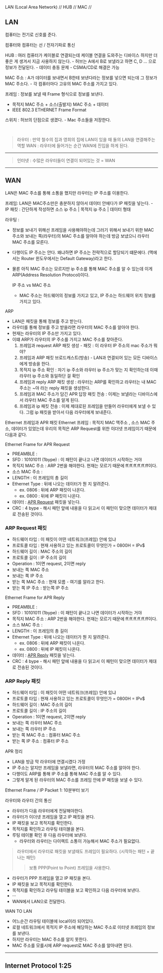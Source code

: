 LAN (Local Area Network) // HUB // MAC //

## LAN

컴퓨터는 전기로 신호를 준다.

컴퓨터와 컴퓨터는 선 / 전자기파로 통신

HUB : 여러 컴퓨터가 케이블로 연결되는데 케이블 연결을 도와주는 디바이스
    하지만 더 좋은 게 생겨서 지금 사용하지 않는다.
    - 허브는 A에서 B로 보낼라고 하면 C, D ... 으로 정보가 전달된다.
    - 데이터 충동 문제
      - CSMA/CD로 해결은 가능

MAC 주소 : A가 데이터를 보내면서 B한테 보낸다라는 정보를 넣으면 되는데 그 정보가 MAC 주소다.
    - 각 컴퓨터마다 고유의 MAC 주소를 가지고 있다.


프레임 : 정보를 보낼 때 Frame 형식으로 정보를 보낸다.
- 목적지 MAC 주소 + 소스(출발지) MAC 주소 + 데이터
- IEEE 802.3 ETHERNET Frame Format

스위치 : 허브의 단점으로 생겼다.
    - Mac 주소들을 저장한다.

<br>

> 라우터 : 만약 철수의 집과 영희의 집에 LAN이 있을 때 둘의 LAN을 연결해주는 역할
> WAN : 라우터에 들어가는 순간 WAN에 진입을 하게 된다.

---

> 인터넷 : 수많은 라우터들이 연결이 되어있는 것 = WAN

---
## WAN
LAN은 MAC 주소를 통해 소통을 했지만 라우터는 IP 주소를 이용한다.

프레임: LAN은 MAC주소만은 충분하지 않아서 데이터 안에다가 IP 패킷을 넣는다.
    - IP 패킷 : 간단하게 작성하면 소스 ip 주소 | 목적지 ip 주소 | 데이터 형태


라우팅 : 
- 정보를 보내기 위해선 프레임을 사용해야하는데 그러기 위해서 보내기 위한 MAC 주소와 보내는 쪽(라우터)의 MAC 주소를 알아야 하는데 방금 보냈으니 라우터 MAC 주소를 모른다. 
- 다행이도 IP 주소는 안다. 왜냐하면 IP 주소는 전략적으로 할당되기 떄문에다. (맥에서는 Router 윈도우에서는 Default Gateway)라고 한다.
- 물론 아직 MAC 주소는 모르지만 ip 주소를 통해 MAC 주소를 알 수 있는데 이게 ARP(Address Resolution Protocol)이다.


    IP 주소 vs MAC 주소
    - MAC 주소는 하드웨어의 정보를 가지고 있고, IP 주소는 하드웨어 위치 정보를 가지고 있다.

ARP
- LAN은 패킷을 통해 정보를 주고 받는다.
- 라우터를 통해 정보를 주고 받을라면 라우터의 MAC 주소를 알아야 한다.
- 현재는 라우터의 IP 주소만 가지고 있다. 
- 이떄 ARP가 라우터의 IP 주소를 가지고 MAC 주소를 찾아준다.
  1. 프레임과 request ARP 패킷 생성 - 패킷 : 이 라우터 IP 주소의 mac 주소가 뭐야?
  2. 프레임과 ARP 패킷 브로드캐스트(방송) - LAN과 연결되어 있는 모든 디바이스에게 방송을 한다.
  3. 목적지 ip 주소 확인 : 자기 ip 주소와 라우터 ip 주소가 맞는 지 확인하는데 이때 라우터 ip 주소와 동일하단 걸 확인
  4. 프레임과 reply ARP 패킷 생성 : 라우터는 ARP를 확인하고 라우터는 내 MAC주소는 ~야 라는 reply 패킷을 생성한다.
  5. 프레임과 MAC 주소가 담긴 APR 답장 패킷 전송 : 이제는 보낼라는 디바이스에서 라우터 MAC 주소를 알게 된다. 
  6. 프레임과 ip 패킷 전송 : 이제 제대로된 프레임을 만들어 라우터에게 보낼 수 있다. 그럼 ip 패킷을 받아서 다음 라우터에게 보내준다. 



Ethernet 프레임과 APR 패킷
Ethernet 프레임 : 목적지 MAC 맥주소 , 소스 MAC 주소, 데이터가 있었는데 우리의 목적은 ARP Request를 위한 이더넷 프레임이기 때문에 다음과 같다.

Ethernet Frame for APR Request
- PREAMBLE :
- SFD : 10101011 (1bype) : 이 패턴이 끝나고 나면 데이터가 시작하는 거야
- 목직지 MAC 주소 : ARP 2번을 해야한다. 현재는 모르기 때문에 ff.ff.ff.ff.ff.ff이다.
- 소스 MAC 주소 : 
- LENGTH : 이 프레임의 총 길이
- Ethernet Type : 뒤에 나오는 데이터가 뭔 지 알려준다.
  - ex. 0806 : 뒤에 ARP 패킷이 나온다.
  - ex. 0800 : 뒤에 IP 패킷이 나온다.
- 데이터 : [APR Request](#arp-request-패킷) 패킷을 넣는다.
- CRC : 4 bype - 해시 패턴 앞에 내용을 다 읽고서 이 패턴이 맞으면 데이터가 제대로 전송된 것이다.

### ARP Request 패킷
- 하드웨어 타입 : 이 패킷이 어떤 네트워크(프레임) 안에 있냐 
- 프로토콜 타입 : 현재 사용하고 있는 프로토콜이 무엇인가 = 0800H = IPv$
- 하드웨어 길이 : MAC 주소의 길이
- 프로토콜 길이 : IP 주소의 길이
- Operation : 1이면 request, 2이면 reply
- 보내는 쪽 MAC 주소
- 보내는 쪽 IP 주소
- 받는 쪽 MAC 주소 : 현재 모름 - 여기를 알라고 한다.
- 받는 쪽 IP 주소 : 받는쪽 IP 주소



Ethernet Frame for APR Reply
- PREAMBLE :
- SFD : 10101011 (1bype) : 이 패턴이 끝나고 나면 데이터가 시작하는 거야
- 목직지 MAC 주소 : ARP 2번을 해야한다. 현재는 모르기 때문에 ff.ff.ff.ff.ff.ff이다.
- 소스 MAC 주소 : 
- LENGTH : 이 프레임의 총 길이
- Ethernet Type : 뒤에 나오는 데이터가 뭔 지 알려준다.
  - ex. 0806 : 뒤에 ARP 패킷이 나온다.
  - ex. 0800 : 뒤에 IP 패킷이 나온다.
- 데이터 : [APR Reply](#arp-reply-패킷) 패킷을 넣는다.
- CRC : 4 bype - 해시 패턴 앞에 내용을 다 읽고서 이 패턴이 맞으면 데이터가 제대로 전송된 것이다.

### ARP Reply 패킷
- 하드웨어 타입 : 이 패킷이 어떤 네트워크(프레임) 안에 있냐 
- 프로토콜 타입 : 현재 사용하고 있는 프로토콜이 무엇인가 = 0800H = IPv$
- 하드웨어 길이 : MAC 주소의 길이
- 프로토콜 길이 : IP 주소의 길이
- Operation : 1이면 request, 2이면 reply
- 보내는 쪽 라우터 MAC 주소
- 보내는 쪽 라우터 IP 주소
- 받는 쪽 MAC 주소 : 컴퓨터 MAC 주소
- 받는 쪽 IP 주소 : 컴퓨터 IP 주소



APR 정리
- LAN을 방금 막 라우터에 연결시켰다 가정
- IP 주소는 알지만 프레임을 보낼라면, 라우터의 MAC 주소를 알아야 한다.
- 다행이도 ARP를 통해 IP 주소를 통해 MAC 주소를 알 수 있다.
- 그렇게 알게 된 라우터의 MAC 주소를 프레임 안에 IP 패킷을 보낼 수 있다.



Ethernet Frame / IP Packet
1: 10분부터 보기



라우터와 라우터 간의 통신
- 라우터가 다음 라우터에게 전달해야한다.
- 라우터가 이더넷 프레임을 열고 IP 패킷을 본다.
- IP 패킷을 보고 목적지를 확인한다.
- 목적지를 확인하고 라우팅 테이블을 본다.
- 루팅 테이블 확인 후 다음 라우터에 보낸다.
  - 라우터와 라우터는 다이렉트 소통이 가능해서 MAC 주소가 필요없다. 

> 라우터에서 라우터로 패킷을 보낼때도 프레임이 필요하다. (시작하는 패턴 + 끝나는 패턴)
>> 보통 PPP(Point to Point) 프레임을 사용한다.

- 라우터가 PPP 프레임을 열고 IP 패킷을 본다.
- IP 패킷을 보고 목적지를 확인한다.
- 목적지를 확인하고 라우팅 테이블을 보고 확인하고 다음 라우터에 보낸다.
- ···
- WAN에서 LAN으로 전달한다.

WAN TO LAN
- 어느순간 라우팅 테이블에 local이라 되어있다.
- 로컬 네트워크에서 목적지 IP 주소에 해당하는 MAC 주소로 이터넷 프레임의 정보를 보낸다.
- 하지만 라우터는 MAC 주소를 알지 못한다.
- MAC 주소를 모를시에 ARP request로 MAC 주소를 알아내면 된다.


---

## Internet Protocol 1:25








